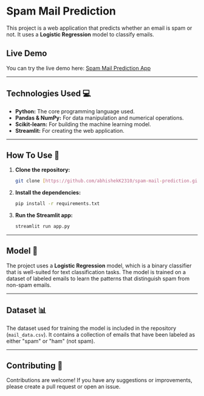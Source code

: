 # Spam Mail Prediction

This project is a web application that predicts whether an email is spam or not. It uses a **Logistic Regression** model to classify emails.

## Live Demo

You can try the live demo here: [Spam Mail Prediction App](https://spam-mail-abhishek.streamlit.app/)



---

## Technologies Used 💻

* **Python:** The core programming language used.
* **Pandas & NumPy:** For data manipulation and numerical operations.
* **Scikit-learn:** For building the machine learning model.
* **Streamlit:** For creating the web application.


---

## How To Use 🚀

1.  **Clone the repository:**
    ```bash
    git clone [https://github.com/abhishekK2310/spam-mail-prediction.git](https://github.com/abhishekK2310/spam-mail-prediction.git)
    ```
2.  **Install the dependencies:**
    ```bash
    pip install -r requirements.txt
    ```
3.  **Run the Streamlit app:**
    ```bash
    streamlit run app.py
    ```

---

## Model 🤖

The project uses a **Logistic Regression** model, which is a binary classifier that is well-suited for text classification tasks. The model is trained on a dataset of labeled emails to learn the patterns that distinguish spam from non-spam emails.

---

## Dataset 📊

The dataset used for training the model is included in the repository (`mail_data.csv`). It contains a collection of emails that have been labeled as either "spam" or "ham" (not spam).

---

## Contributing 🤝

Contributions are welcome! If you have any suggestions or improvements, please create a pull request or open an issue.
